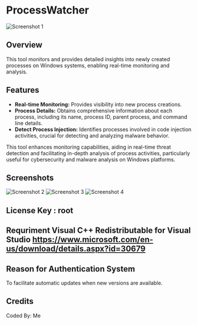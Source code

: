 # ProcessWatcher

![Screenshot 1](https://media.discordapp.net/attachments/1250477114470305872/1259167346304618557/2.png?ex=668ab279&is=668960f9&hm=8d4557f2e7b3ff78e98cbf849412886b2597465068e6a3b794eadb9a4b7b422c&=&format=webp&quality=lossless)

## Overview

This tool monitors and provides detailed insights into newly created processes on Windows systems, enabling real-time monitoring and analysis.

## Features

- **Real-time Monitoring:** Provides visibility into new process creations.
- **Process Details:** Obtains comprehensive information about each process, including its name, process ID, parent process, and command line details.
- **Detect Process Injection:** Identifies processes involved in code injection activities, crucial for detecting and analyzing malware behavior.

This tool enhances monitoring capabilities, aiding in real-time threat detection and facilitating in-depth analysis of process activities, particularly useful for cybersecurity and malware analysis on Windows platforms.

## Screenshots



![Screenshot 2](https://media.discordapp.net/attachments/1250477114470305872/1259167346304618557/2.png?ex=668ab279&is=668960f9&hm=8d4557f2e7b3ff78e98cbf849412886b2597465068e6a3b794eadb9a4b7b422c&=&format=webp&quality=lossless)
![Screenshot 3](https://media.discordapp.net/attachments/1250477114470305872/1259167345830793309/3.png?ex=668ab279&is=668960f9&hm=5b2de75fa001d145b4a02a8fdaf1dbc5a82a1ad5c1005625b8bd2aedb986f5f8&=&format=webp&quality=lossless&width=787&height=566)
![Screenshot 4](https://cdn.discordapp.com/attachments/1250477114470305872/1259168651852910682/4.png?ex=668ab3b0&is=66896230&hm=62d32924c5a59fd4ddde8b1c0e3bcb3c85ce4a0675d047e24610e86d950d88dc&)

## License Key : root

## Requriment Visual C++ Redistributable for Visual Studio https://www.microsoft.com/en-us/download/details.aspx?id=30679

## Reason for Authentication System

To facilitate automatic updates when new versions are available.

## Credits

Coded By: Me  

